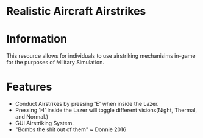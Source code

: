 # Realistic Aircraft Airstrikes

# Information
This resource allows for individuals to use airstriking mechanisims in-game for the purposes of Military Simulation.
# Features
- Conduct Airstrikes by pressing 'E' when inside the Lazer.
- Pressing 'H' inside the Lazer will toggle different visions(Night, Thermal, and Normal.)
- GUI Airstriking System.
- "Bombs the shit out of them" ~ Donnie 2016
